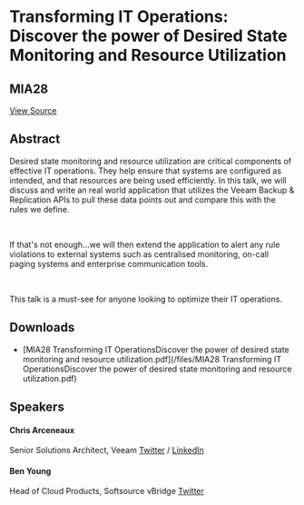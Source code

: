 # Transforming IT Operations: Discover the power of Desired State Monitoring and Resource Utilization
## MIA28
[View Source](https://connect.veeam.com/flow/veeam/veeamon2023/attendeeportal/page/sessioncatalog/session/1678314164837001b27l)

## Abstract
Desired state monitoring and resource utilization are critical components of effective IT operations. They help ensure that systems are configured as intended, and that resources are being used efficiently. In this talk, we will discuss and write an real world application that utilizes the Veeam Backup & Replication APIs to pull these data points out and compare this with the rules we define.

 

If that's not enough...we will then extend the application to alert any rule violations to external systems such as centralised monitoring, on-call paging systems and enterprise communication tools.

 

This talk is a must-see for anyone looking to optimize their IT operations.


## Downloads
- [MIA28 Transforming IT OperationsDiscover the power of desired state monitoring and resource utilization.pdf](/files/MIA28 Transforming IT OperationsDiscover the power of desired state monitoring and resource utilization.pdf)

## Speakers
#### Chris Arceneaux
Senior Solutions Architect, Veeam
[Twitter](https://twitter.com/chris_arceneaux) / [LinkedIn](https://www.linkedin.com/in/chris-arceneaux-8903047/)
#### Ben Young
Head of Cloud Products, Softsource vBridge
[Twitter](https://twitter.com/benyoungnz)